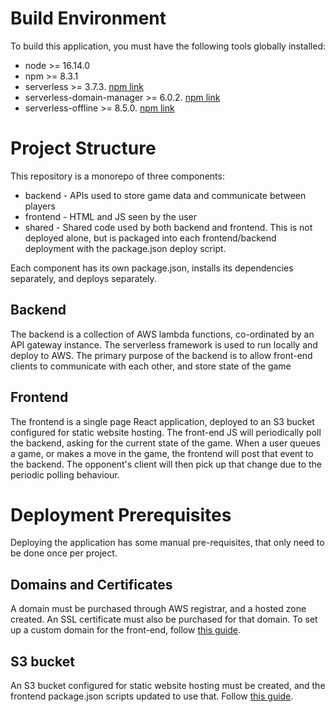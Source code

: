 # Build Environment
To build this application, you must have the following tools globally installed:
- node >= 16.14.0
- npm >= 8.3.1
- serverless >= 3.7.3. [npm link](https://www.npmjs.com/package/serverless)
- serverless-domain-manager >= 6.0.2. [npm link](https://www.npmjs.com/package/serverless-domain-manager)
- serverless-offline >= 8.5.0. [npm link](https://www.npmjs.com/package/serverless-offline)

# Project Structure
This repository is a monorepo of three components:
- backend - APIs used to store game data and communicate between players
- frontend - HTML and JS seen by the user
- shared - Shared code used by both backend and frontend. This is not deployed alone, but is packaged into each frontend/backend deployment with the package.json deploy script.

Each component has its own package.json, installs its dependencies separately, and deploys separately.

## Backend
The backend is a collection of AWS lambda functions, co-ordinated by an API gateway instance. The serverless framework is used to run locally and deploy to AWS.
The primary purpose of the backend is to allow front-end clients to communicate with each other, and store state of the game

## Frontend
The frontend is a single page React application, deployed to an S3 bucket configured for static website hosting.
The front-end JS will periodically poll the backend, asking for the current state of the game.
When a user queues a game, or makes a move in the game, the frontend will post that event to the backend.
The opponent's client will then pick up that change due to the periodic polling behaviour.

# Deployment Prerequisites
Deploying the application has some manual pre-requisites, that only need to be done once per project.

## Domains and Certificates
A domain must be purchased through AWS registrar, and a hosted zone created. An SSL certificate must also be purchased for that domain.
To set up a custom domain for the front-end, follow [this guide](https://docs.aws.amazon.com/AmazonS3/latest/userguide/website-hosting-custom-domain-walkthrough.html).

## S3 bucket
An S3 bucket configured for static website hosting must be created, and the frontend package.json scripts updated to use that.
Follow [this guide](https://andela.com/insights/how-to-deploy-your-react-app-to-aws-s3/).
